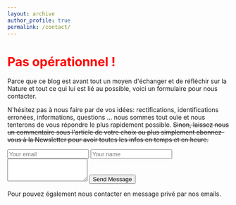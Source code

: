 ```yaml
---
layout: archive
author_profile: true
permalink: /contact/
---
```

# <span style="color:red">Pas opérationnel !</span>


Parce que ce blog est avant tout un moyen d'échanger et de réfléchir sur la Nature et tout ce qui lui est lié au possible, voici un formulaire pour nous contacter.
 
N'hésitez pas à nous faire par de vos idées: rectifications, identifications erronées, informations, questions ... nous sommes tout ouïe et nous tenterons de vous répondre le plus rapidement possible. ~~Sinon, laissez nous un commentaire sous l'article de votre choix ou plus simplement abonnez-vous à la Newsletter pour avoir toutes les infos en temps et en heure.~~

<form method="POST" action="https://formspree.io/<YOUR_EMAIL_HERE>">
  <input type="email" name="email" placeholder="Your email">
  <input type="text" name="name" placeholder="Your name">
  <textarea name="message" placeholder="Your message" rows="3">
  </textarea>
  <button type="submit">Send Message</button>
</form>

Pour pouvez également nous contacter en message privé par nos emails.